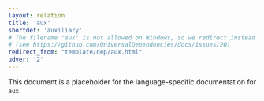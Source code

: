 ```yaml
---
layout: relation
title: 'aux'
shortdef: 'auxiliary'
# The filename "aux" is not allowed on Windows, so we redirect instead
# (see https://github.com/UniversalDependencies/docs/issues/20)
redirect_from: "template/dep/aux.html"
udver: '2'
---
```


This document is a placeholder for the language-specific documentation
for `aux`.
